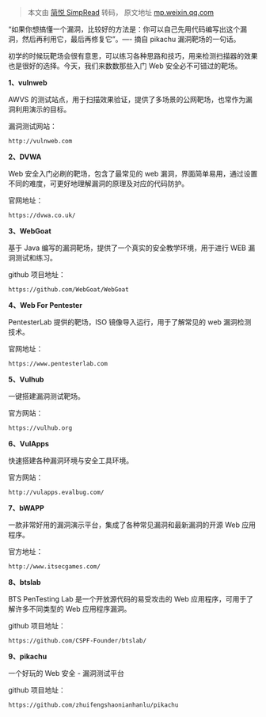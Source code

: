 > 本文由 [简悦 SimpRead](http://ksria.com/simpread/) 转码， 原文地址 [mp.weixin.qq.com](https://mp.weixin.qq.com/s/7ZfsYZD5vwhdRzJc4HJtgg)

“如果你想搞懂一个漏洞，比较好的方法是：你可以自己先用代码编写出这个漏洞，然后再利用它，最后再修复它”。—- 摘自 pikachu 漏洞靶场的一句话。

初学的时候玩靶场会很有意思，可以练习各种思路和技巧，用来检测扫描器的效果也是很好的选择。今天，我们来数数那些入门 Web 安全必不可错过的靶场。

**1、vulnweb**  

AWVS 的测试站点，用于扫描效果验证，提供了多场景的公网靶场，也常作为漏洞利用演示的目标。

漏洞测试网站：

```
http://vulnweb.com
```

**2、DVWA**

Web 安全入门必刷的靶场，包含了最常见的 web 漏洞，界面简单易用，通过设置不同的难度，可更好地理解漏洞的原理及对应的代码防护。

官网地址：

```
https://dvwa.co.uk/
```

**3、WebGoat**

基于 Java 编写的漏洞靶场，提供了一个真实的安全教学环境，用于进行 WEB 漏洞测试和练习。

github 项目地址：

```
https://github.com/WebGoat/WebGoat
```

**4、Web For Pentester**

PentesterLab 提供的靶场，ISO 镜像导入运行，用于了解常见的 web 漏洞检测技术。

官网地址：

```
https://www.pentesterlab.com
```

**5、Vulhub**

一键搭建漏洞测试靶场。

官方网站：

```
https://vulhub.org
```

**6、VulApps**

快速搭建各种漏洞环境与安全工具环境。

官方网站：

```
http://vulapps.evalbug.com/
```

**7、bWAPP**

一款非常好用的漏洞演示平台，集成了各种常见漏洞和最新漏洞的开源 Web 应用程序。

官方地址：

```
http://www.itsecgames.com/
```

**8、btslab**

BTS PenTesting Lab 是一个开放源代码的易受攻击的 Web 应用程序，可用于了解许多不同类型的 Web 应用程序漏洞。

github 项目地址：

```
https://github.com/CSPF-Founder/btslab/
```

**9、pikachu**

一个好玩的 Web 安全 - 漏洞测试平台

github 项目地址：

```
https://github.com/zhuifengshaonianhanlu/pikachu
```